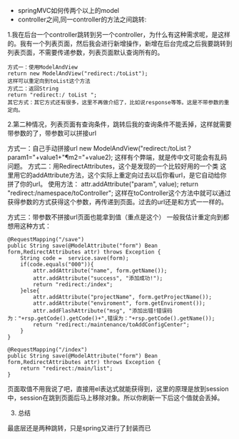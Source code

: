 - springMVC如何传两个以上的model
- controller之间,同一controller的方法之间跳转:

1.我在后台一个controller跳转到另一个controller，为什么有这种需求呢，是这样的。我有一个列表页面，然后我会进行新增操作，新增在后台完成之后我要跳转到列表页面，不需要传递参数，列表页面默认查询所有的。

    方式一：使用ModelAndView
    return new ModelAndView("redirect:/toList");
    这样可以重定向到toList这个方法
    方式二：返回String
    return "redirect:/ toList ";
    其它方式：其它方式还有很多，这里不再做介绍了，比如说response等等。这是不带参数的重定向。

2.第二种情况，列表页面有查询条件，跳转后我的查询条件不能丢掉，这样就需要带参数的了，带参数可以拼接url

方式一：自己手动拼接url
new ModelAndView("redirect:/toList？param1="+value1+"¶m2="+value2);
这样有个弊端，就是传中文可能会有乱码问题。
方式二：用RedirectAttributes，这个是发现的一个比较好用的一个类
这里用它的addAttribute方法，这个实际上重定向过去以后你看url，是它自动给你拼了你的url。
使用方法：
attr.addAttribute("param", value);
return "redirect:/namespace/toController";
这样在toController这个方法中就可以通过获得参数的方式获得这个参数，再传递到页面。过去的url还是和方式一一样的。

方式三：带参数不拼接url页面也能拿到值（重点是这个）
一般我估计重定向到都想用这种方式：

    @RequestMapping("/save")
    public String save(@ModelAttribute("form") Bean form,RedirectAttributes attr) throws Exception {
        String code =  service.save(form);
        if(code.equals("000")){
            attr.addAttribute("name", form.getName()); 
            attr.addAttribute("success", "添加成功!");
            return "redirect:/index";
        }else{
            attr.addAttribute("projectName", form.getProjectName()); 
            attr.addAttribute("enviroment", form.getEnviroment()); 
            attr.addFlashAttribute("msg", "添加出错!错误码为："+rsp.getCode().getCode()+",错误为："+rsp.getCode().getName());
            return "redirect:/maintenance/toAddConfigCenter";
        }
    }

    @RequestMapping("/index")
    public String save(@ModelAttribute("form") Bean form,RedirectAttributes attr) throws Exception {
        return "redirect:/main/list";
    }

页面取值不用我说了吧，直接用el表达式就能获得到，这里的原理是放到session中，session在跳到页面后马上移除对象。所以你刷新一下后这个值就会丢掉。

3. 总结

最底层还是两种跳转，只是spring又进行了封装而已

